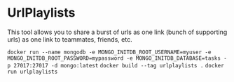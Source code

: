 # UrlPlaylists

This tool allows you to share a burst of urls as one link (bunch of supporting urls) as one link to teammates, friends, etc.


`docker run --name mongodb -e MONGO_INITDB_ROOT_USERNAME=myuser -e MONGO_INITDB_ROOT_PASSWORD=mypassword -e MONGO_INITDB_DATABASE=tasks -p 27017:27017 -d mongo:latest`
`docker build --tag urlplaylists .`
`docker run urlplaylists`